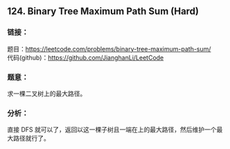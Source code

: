 ## 124. Binary Tree Maximum Path Sum (Hard)

### **链接**：
题目：https://leetcode.com/problems/binary-tree-maximum-path-sum/  
代码(github)：https://github.com/JianghanLi/LeetCode

### **题意**：
求一棵二叉树上的最大路径。

### **分析**：
直接 DFS 就可以了，返回以这一棵子树且一端在上的最大路径，然后维护一个最大路径就行了。
